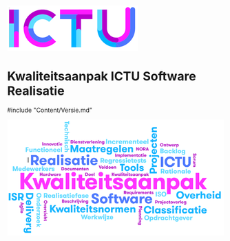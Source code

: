 ![ICTU](../../Content/Images/ICTU.png "ictu-logo")

# Kwaliteitsaanpak ICTU Software Realisatie

#include "Content/Versie.md"

![wordcloud](../../Content/Images/word-cloud.png "word-cloud")
